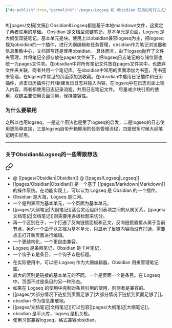 ```yaml
---
{"dg-publish":true,"permalink":"/pages/Logseq 和 Obsidian 联用的可行方式/","noteIcon":"1","created":"2023-07-06T11:46:07.971+08:00","updated":""}
---
```


#[[pages/文稿\|文稿]] 
Obsidian&Logseq都是基于本地markdown文件，这奠定了两者联用的基础。
Obsidian 是文档型双链笔记，基本单元是页面，Logseq 是大纲型双链笔记，基本单元是块。使用上以obsidian兼容logseq为主，把logseq视为obsidian的一个插件，进行大纲编辑和任务管理，obsidian作为笔记浏览器和信息集散中心，文档撰写还是使用obsidian。
具体而言，由于logseq抛弃了文件夹管理，并将笔记全部存放在pages文件夹下，把logseq日志笔记的存储位置也统一为pages文件夹。在obsidian中将所有笔记文件放在pages文件夹中，也放弃文件夹关联，两者共用一个笔记库。在obsidian中常用的页面添加为书签，用书签来管理，在logseq中常见的页面添加到收藏。在obsidian中启用日记插件和日历插件，点击日历插件打开/新建当日日志并输入内容，在logseq中在日志页面上输入内容，两者都使用日志记录流程，共用日志笔记文件。
尽量减少块引用的使用，双链主要使用页面引用，保持兼容性。
### 为什么要联用
之所以也用logseq，一是这个用法也是受了logseq的启发，二是logseq的日志使用更简单直接，三是logseq自带开箱即用的任务管理流程，四是很多时候大纲笔记确实好用。

---

### 关于Obsidian&Logseq的一些零散想法

<div class="transclusion internal-embed is-loaded"><a class="markdown-embed-link" href="/pages/obsidian-and-logseq/" aria-label="Open link"><svg xmlns="http://www.w3.org/2000/svg" width="24" height="24" viewBox="0 0 24 24" fill="none" stroke="currentColor" stroke-width="2" stroke-linecap="round" stroke-linejoin="round" class="svg-icon lucide-link"><path d="M10 13a5 5 0 0 0 7.54.54l3-3a5 5 0 0 0-7.07-7.07l-1.72 1.71"></path><path d="M14 11a5 5 0 0 0-7.54-.54l-3 3a5 5 0 0 0 7.07 7.07l1.71-1.71"></path></svg></a><div class="markdown-embed">





- @ [[pages/Obsidian\|Obsidian]] @ [[pages/Logseq\|Logseq]]
- [[pages/Obsidian\|Obsidian]] 是一个基于 [[pages/Markdown\|Markdown]] 的操作系统。在功能实现上，可以认为 Logseq 是 Obsidian 的一个插件。
- Obsidian 是大海，Logseq 是江河。
- 一个是列表项为基本单元，一个页面为基本单元。
- [[pages/大纲笔记\|大纲笔记]]适合灵活组织列表项之间的从属关系，[[pages/文档笔记\|文档笔记]]则需要用各级标题来切分。
- 再一个区别在于，一个打通了反向链接面板和正文，反向链接直接从属于当前节点，另外一个由于以文档为基本单元，只显示了反链内容而没有打通，需要点击打开新页面进行编辑。
- 一个更结构化，一个更自由兼容。
- Logseq 是条目笔记，Obsidian 是卡片笔记，
- 一个钩子🪝是条目，一个钩子🪝是标题。
- 在实际使用中，可以把 Logseq 作为大纲编辑器，Obsidian 用来管理笔记库。
- 最大的区别是链接的基本单元的不同，一个是页面一个是条目。在 Logseq 中，页面不过是条目的另一种形态。
- 如果在 Logseq 的使用中克制对条目引用的使用，则两者是兼容的。
- [[pages/大部分情况下链接到页面足够了\|大部分情况下链接到页面足够了]]。
- obsidian 作为信息集散地。
- [[pages/文档笔记\|文档笔记]]可以包容[[pages/大纲笔记\|大纲笔记]]。
- obsidian 是军火库，logseq 是机关枪。
- 使用习惯兼容logseq，格式兼容obsidian。

</div></div>
